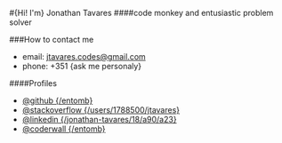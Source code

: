 <!--- welcome.all-100.hero --> 

#{Hi! I'm} Jonathan Tavares
####code monkey and entusiastic problem solver

<!--- /welcome --> 


<!--- contacts.all-50.small-100 --> 

###How to contact me
- email: jtavares.codes@gmail.com
- phone: +351 {ask me personaly}

<!--- /contacts --> 

<!--- Profiles.all-50.small-100 --> 

####Profiles
- [@github {/entomb}](https://github.com/entomb)
- [@stackoverflow {/users/1788500/jtavares}](http://stackoverflow.com/users/1788500/jtavares)
- [@linkedin {/jonathan-tavares/18/a90/a23}](linkedin.com/pub/jonathan-tavares/18/a90/a23)
- [@coderwall {/entomb}](coderwall.com/entomb)

<!--- /contacts -->